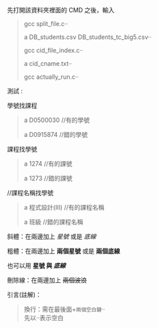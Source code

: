 先打開該資料夾裡面的 CMD 之後，輸入

> gcc split_file.c·· 
> 
> a DB_students.csv DB_students_tc_big5.csv·· 
> 
> gcc cid_file_index.c·· 
> 
> a cid_cname.txt·· 
> 
> gcc actually_run.c·· 

測試 :

學號找課程

> a D0500030  //有的學號 
> 
> a D0915874  //錯的學號

課程找學號

> a 1274 //有的課號
> 
> a 1273 //錯的課號

//課程名稱找學號

> a 程式設計(III)  //有的課程名稱
> 
> a 班級           //錯的課程名稱


斜體：在兩邊加上 *星號* 或是 _底線_

粗體：在兩邊加上 **兩個星號** 或是 __兩個底線__

也可以用 **星號 與 _底線_**

刪除線：在兩邊加上 ~~兩個波浪~~

引言(註解)：

> 換行：需在最後面+`兩個空白鍵`··  
> 先以··表示空白
